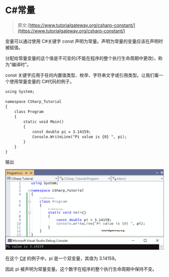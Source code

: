 # C#常量

> 原文:[https://www.tutorialgateway.org/csharp-constant/](https://www.tutorialgateway.org/csharp-constant/)

变量可以通过使用 C#关键字 const 声明为常量。声明为常量的变量应该在声明时被赋值。

分配给常量变量的这个值是不可变的(不能在程序的整个执行生命周期中更改)，称为“编译时”。

const 关键字应用于任何内置值类型、枚举、字符串文字或引用类型。让我们看一个使用常量变量的 C#代码的例子。

```
using System;

namespace CSharp_Tutorial
{
    class Program
    {
        static void Main()
        {
            const double pi = 3.14159;
            Console.WriteLine("Pi value is {0} ", pi);
        }
    }
}
```

输出

![C# Constants](img/ab20704be1045a819dc710c186c8a9f4.png)

在这个 [C#](https://www.tutorialgateway.org/csharp-tutorial/) 的例子中，pi 是一个双变量，其值为 3.14159。

因此 pi 被声明为常量变量。这个数字在程序的整个执行生命周期中保持不变。